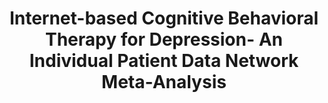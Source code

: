 --- 
abstract: '' 
authors: 
 - E Karyotaki
 -  O Efthimiou
 -  CM Sanz
 -  F Maas genannt Bermpohl
 -  H Riper
 -  ...
doi: '' 
featured: false 
publication: '*American Medical Association*, NA' 
publication_short: '' 
publishDate: '2020-01-01' 
title: 'Internet-based Cognitive Behavioral Therapy for Depression- An Individual Patient Data Network Meta-Analysis' 
url_code: '' 
url_dataset: '' 
url_pdf: '' 
url_poster: '' 
url_project: '' 
url_slides: '' 
url_source: '' 
url_video: '' 
---